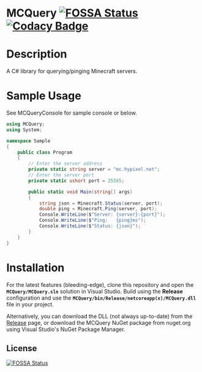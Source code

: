 # MCQuery [![FOSSA Status](https://app.fossa.io/api/projects/git%2Bgithub.com%2FSergeantSerk%2FMCQuery.svg?type=shield)](https://app.fossa.io/projects/git%2Bgithub.com%2FSergeantSerk%2FMCQuery?ref=badge_shield) [![Codacy Badge](https://api.codacy.com/project/badge/Grade/962a271ffb45453f9be089d88021aabc)](https://www.codacy.com/manual/SergeantSerk/MCQuery?utm_source=github.com&amp;utm_medium=referral&amp;utm_content=SergeantSerk/MCQuery&amp;utm_campaign=Badge_Grade)

# Description
A C# library for querying/pinging Minecraft servers.

# Sample Usage
See MCQueryConsole for sample console or below.
```C#
using MCQuery;
using System;

namespace Sample
{
    public class Program
    {
        // Enter the server address
        private static string server = "mc.hypixel.net";
        // Enter the server port
        private static ushort port = 25565;

        public static void Main(string[] args)
        {
            string json = Minecraft.Status(server, port);
            double ping = Minecraft.Ping(server, port);
            Console.WriteLine($"Server: {server}:{port}");
            Console.WriteLine($"Ping:   {ping}ms");
            Console.WriteLine($"Status: {json}");
        }
    }
}
```

# Installation
For the latest features (bleeding-edge), clone this repository and open the **`MCQuery/MCQuery.sln`** solution in Visual Studio. Build using the **Release** configuration and use the **`MCQuery/bin/Release/netcoreapp(x)/MCQuery.dll`** file in your project.

Alternatively, you can download the DLL (not always up-to-date) from the [Release](https://github.com/SergeantSerk/MCQuery/releases) page, or download the MCQuery NuGet package from nuget.org using Visual Studio's NuGet Package Manager.

## License
[![FOSSA Status](https://app.fossa.io/api/projects/git%2Bgithub.com%2FSergeantSerk%2FMCQuery.svg?type=large)](https://app.fossa.io/projects/git%2Bgithub.com%2FSergeantSerk%2FMCQuery?ref=badge_large)
